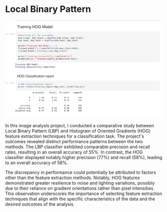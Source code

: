 # Local Binary Pattern

![model](model.png)

In this image analysis project, I conducted a comparative study between Local Binary Pattern (LBP) and
Histogram of Oriented Gradients (HOG) feature extraction techniques for a classification task.
The project's outcomes revealed distinct performance patterns between the two methods.
The LBP classifier exhibited comparable precision and recall rates, resulting in an overall accuracy of 55%.
In contrast, the HOG classifier displayed notably higher precision (77%) and recall (58%),
leading to an overall accuracy of 58%.

The discrepancy in performance could potentially be attributed to factors other than the feature extraction methods.
Notably, HOG features demonstrated greater resilience to noise and lighting variations,
possibly due to their reliance on gradient orientations rather than pixel intensities.
This observation underscores the importance of selecting feature extraction techniques
that align with the specific characteristics of the data and the desired outcomes of the analysis.
